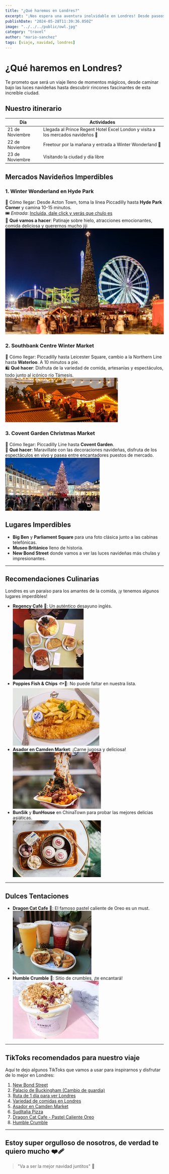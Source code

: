 ```yaml
---
title: "¿Qué haremos en Londres?"
excerpt: "¡Nos espera una aventura inolvidable en Londres! Desde paseos románticos por el río Támesis hasta explorar el mágico Winter Wonderland en Hyde Park."
publishDate: "2024-05-28T11:39:36.050Z"
image: "../../../public/owl.jpg"
category: "travel"
author: "mario-sanchez"
tags: [viaje, navidad, londres]
---
```


# ¿Qué haremos en Londres?

Te prometo que será un viaje lleno de momentos mágicos, desde caminar bajo las luces navideñas hasta descubrir rincones fascinantes de esta increíble ciudad.

## Nuestro itinerario

| Día               | Actividades                                                                                           |
|-------------------|------------------------------------------------------------------------------------------------------|
| 21 de Noviembre   | Llegada al Prince Regent Hotel Excel London y visita a los mercados navideños 🎄                       |
| 22 de Noviembre   | Freetour por la mañana y entrada a Winter Wonderland 🎡                                                |
| 23 de Noviembre   | Visitando la ciudad y día libre                                                                       |

## Mercados Navideños Imperdibles

### 1. Winter Wonderland en Hyde Park  
📍 Cómo llegar: Desde Acton Town, toma la línea Piccadilly hasta **Hyde Park Corner** y camina 10-15 minutos.  
🎟️ *Entrada*: [Incluida, dale click y verás que chulo es](https://hydeparkwinterwonderland.com/)  
🎡 **Qué vamos a hacer**: Patinaje sobre hielo, atracciones emocionantes, comida deliciosa y querernos mucho jiji  
![Londres](../../../public/wonderland.jpg)

### 2. Southbank Centre Winter Market  
📍 Cómo llegar: Piccadilly hasta Leicester Square, cambio a la Northern Line hasta **Waterloo**. A 10 minutos a pie.  
🛍️ **Qué hacer**: Disfruta de la variedad de comida, artesanías y espectáculos, todo junto al icónico río Támesis.  
![Londres](../../../public/south.jpeg)

### 3. Covent Garden Christmas Market  
📍 Cómo llegar: Piccadilly Line hasta **Covent Garden**.  
🎄 **Qué hacer**: Maravíllate con las decoraciones navideñas, disfruta de los espectáculos en vivo y pasea entre encantadores puestos de mercado.  
![Londres](../../../public/covent.jpeg)


## Lugares Imperdibles

- **Big Ben** y **Parliament Square** para una foto clásica junto a las cabinas telefónicas.  
- **Museo Británico** lleno de historia.  
- **New Bond Street** donde vamos a ver las luces navideñas más chulas y impresionantes.  

---

## Recomendaciones Culinarias

Londres es un paraíso para los amantes de la comida, ¡y tenemos algunos lugares imperdibles!
- **Regency Café** 🍳: Un auténtico desayuno inglés.  
![Londres](../../../public/regency.jpeg)
- **Poppies Fish & Chips** 🐟🍟: No puede faltar en nuestra lista.  
![Londres](../../../public/poppies.jpeg)
- **Asador en Camden Market**: ¡Carne jugosa y deliciosa!  
![Londres](../../../public/asador.jpeg)
- **BunSik** y **BunHouse** en ChinaTown para probar las mejores delicias asiáticas.  
![Londres](../../../public/bun.jpeg)

---

## Dulces Tentaciones

- **Dragon Cat Cafe** 🍰: El famoso pastel caliente de Oreo es un must.  
![Londres](../../../public/dragon.jpeg)
- **Humble Crumble** 🥧: Sitio de crumbles, ¡te encantará!  
![Londres](../../../public/humble.jpeg)

---

## TikToks recomendados para nuestro viaje

Aquí te dejo algunos TikToks que vamos a usar para inspirarnos y disfrutar de lo mejor en Londres:

1. [New Bond Street](https://www.tiktok.com/@gemelosviajeros/video/7306574863156645153?lang=es&q=cosas%20que%20hay%20que%20hacer%20en%20londres%20navidad&t=1726398050327)
2. [Palacio de Buckingham (Cambio de guardia)](https://www.tiktok.com/@gemelosviajeros/video/7303976579460238624?lang=es&q=cosas%20que%20hay%20que%20hacer%20en%20londres%20navidad&t=1726398050327)
3. [Ruta de 1 día para ver Londres](https://www.tiktok.com/@kelseyinlondon/video/7309166695145295137?lang=es&q=cosas%20que%20hay%20que%20hacer%20en%20londres%20navidad&t=1726398050327)
4. [Variedad de comidas en Londres](https://vm.tiktok.com/ZGeE2tWmv/)
5. [Asador en Camden Market](https://www.tiktok.com/@annappleadayy/video/7271578399892688160?lang=es&q=sitios%20donde%20comer%20en%20londres&t=1726397318070)
6. [SudItalia Pizza](https://www.tiktok.com/@viajerasxelmundoo/video/7396748495111179552?lang=es&q=sitios%20donde%20comer%20en%20londres&t=1726397318070)
7. [Dragon Cat Cafe - Pastel Caliente Oreo](https://www.tiktok.com/@cristinacarryon/video/7210807571286887686?lang=es&q=sitios%20donde%20comer%20en%20londres&t=1726397318070)
8. [Humble Crumble](https://www.tiktok.com/@viajerasxelmundoo/video/7334016626615995681?lang=es&q=sitios%20donde%20comer%20en%20londres&t=1726397318070)

---

## Estoy super orgulloso de nosotros, de verdad te quiero mucho ❤️‍🩹

> "Va a ser la mejor navidad juntitos" 💑
